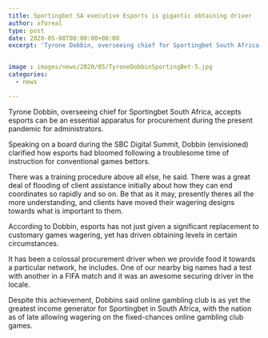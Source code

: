 ```yaml
---
title: Sportingbet SA executive Esports is gigantic obtaining driver
author: xforeal 
type: post
date: 2020-05-08T00:00:00+00:00
excerpt: 'Tyrone Dobbin, overseeing chief for Sportingbet South Africa, accepts esports can be an essential apparatus for procurement during the present pandemic for operators '


image : images/news/2020/05/TyroneDobbinSportingBet-5.jpg
categories:
  - news

---
```

Tyrone Dobbin, overseeing chief for Sportingbet South Africa, accepts esports can be an essential apparatus for procurement during the present pandemic for administrators. 

Speaking on a board during the SBC Digital Summit, Dobbin (envisioned) clarified how esports had bloomed following a troublesome time of instruction for conventional games bettors. 

There was a training procedure above all else, he said. There was a great deal of flooding of client assistance initially about how they can end coordinates so rapidly and so on. Be that as it may, presently theres all the more understanding, and clients have moved their wagering designs towards what is important to them. 

According to Dobbin, esports has not just given a significant replacement to customary games wagering, yet has driven obtaining levels in certain circumstances. 

It has been a colossal procurement driver when we provide food it towards a particular network, he includes. One of our nearby big names had a test with another in a FIFA match and it was an awesome securing driver in the locale. 

Despite this achievement, Dobbins said online gambling club is as yet the greatest income generator for Sportingbet in South Africa, with the nation as of late allowing wagering on the fixed-chances online gambling club games.